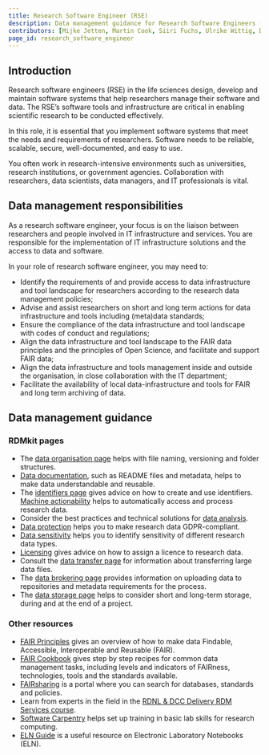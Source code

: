 ```yaml
---
title: Research Software Engineer (RSE)
description: Data management guidance for Research Software Engineers (RSEs).
contributors: [Mijke Jetten, Martin Cook, Siiri Fuchs, Ulrike Wittig, Daniel Wibberg, Helena Schnitzer, Xènia Pérez Sitjà, Nazeefa Fatima, Gregoire Rossier, Federico Bianchini, Erik Hjerde, Minna Ahokas, Priit Adler, Alexander Botzki, Robert Andrews, Celia van Gelder, Graham Hughes, Marko Vidak, Pedro Fernandes, Pinar Alper, Victoria Dominguez D. Angel, Wolmar Nyberg Åkerström, Alexia Cardona]
page_id: research_software_engineer
---
```


## Introduction

Research software engineers (RSE) in the life sciences design, develop and maintain software systems that help researchers manage their software and data. The RSE’s software tools and infrastructure are critical in enabling scientific research to be conducted effectively.

In this role, it is essential that you implement software systems that meet the needs and requirements of researchers. Software needs to be reliable, scalable, secure, well-documented, and easy to use. 

You often work in research-intensive environments such as universities, research institutions, or government agencies. Collaboration with researchers, data scientists, data managers, and IT professionals is vital. 


## Data management responsibilities

As a research software engineer, your focus is on the liaison between researchers and people involved in IT infrastructure and services. You are responsible for the implementation of IT infrastructure solutions and the access to data and software. 

In your role of research software engineer, you may need to:

 * Identify the requirements of and provide access to data infrastructure and tool landscape for researchers according to the research data management policies;
 * Advise and assist researchers on short and long term actions for data infrastructure and tools including (meta)data standards;
 * Ensure the compliance of the data infrastructure and tool landscape with codes of conduct and regulations;
 * Align the data infrastructure and tool landscape to the FAIR data principles and the principles of Open Science, and facilitate and support FAIR data;
 * Align the data infrastructure and tools management inside and outside the organisation, in close collaboration with the IT department;
 * Facilitate the availability of local data-infrastructure and tools for FAIR and long term archiving of data.



## Data management guidance

### RDMkit pages

 * The [data organisation page](data_organisation) helps with file naming, versioning and folder structures.
 * [Data documentation](metadata_management), such as README files and metadata, helps to make data understandable and reusable.
 * The [identifiers page](identifiers) gives advice on how to create and use identifiers.
[Machine actionability](machine_actionability) helps to automatically access and process research data.
 * Consider the best practices and technical solutions for [data analysis](data_analysis).
 * [Data protection](data_security) helps you to make research data GDPR-compliant.
 * [Data sensitivity](data_sensitivity) helps you to identify sensitivity of different research data types.
 * [Licensing](licensing) gives advice on how to assign a licence to research data.
 * Consult the [data transfer page](data_transfer) for information about transferring large data files.
 * The [data brokering page](data_brokering) provides information on uploading data to repositories and metadata requirements for the process.
 * The [data storage page](storage) helps to consider short and long-term storage, during and at the end of a project.


### Other resources

 * [FAIR Principles](https://www.go-fair.org/fair-principles/) gives an overview of how to make data Findable, Accessible, Interoperable and Reusable (FAIR).
 * [FAIR Cookbook](https://faircookbook.elixir-europe.org/) gives step by step recipes for common data management tasks, including levels and indicators of FAIRness, technologies, tools and the standards available.
 * [FAIRsharing](https://fairsharing.org/) is a portal where you can search for databases, standards and policies.
 * Learn from experts in the field in the [RDNL & DCC Delivery RDM Services course](https://www.futurelearn.com/courses/delivering-research-data-management-services).
 * [Software Carpentry](https://software-carpentry.org/) helps set up training in basic lab skills for research computing.
 * [ELN Guide](https://doi.org/10.4126/FRL01-006425772) is a useful resource on Electronic Laboratory Notebooks (ELN). 

